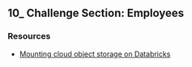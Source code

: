 ## 10_ Challenge Section: Employees

### Resources
- [Mounting cloud object storage on Databricks](https://docs.databricks.com/aws/en/dbfs/mounts)
